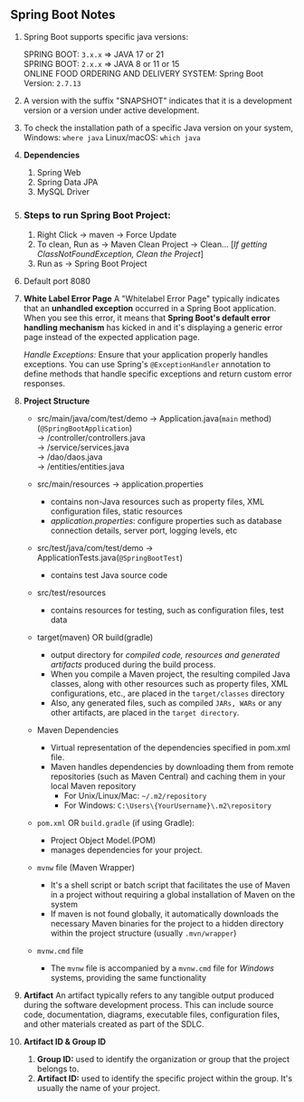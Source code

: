 ## Spring Boot Notes

1. Spring Boot supports specific java versions: 

	SPRING BOOT: `3.x.x` => JAVA 17 or 21  
	SPRING BOOT: `2.x.x` => JAVA 8 or 11 or 15     
    ONLINE FOOD ORDERING AND DELIVERY SYSTEM: Spring Boot Version: `2.7.13`  

2. A version with the suffix "SNAPSHOT" indicates that it is a development version or a version under active development.

3. To check the installation path of a specific Java version on your system, 
	Windows: `where java`
	Linux/macOS: `which java`

4. 	**Dependencies**
	1. Spring Web
	2. Spring Data JPA
	3. MySQL Driver


5. ### Steps to run Spring Boot Project:
	1. Right Click -> maven -> Force Update
	2. To clean, Run as -> Maven Clean
				 Project -> Clean... [*If getting ClassNotFoundException, Clean the Project*]
	3. Run as -> Spring Boot Project

6. 	Default port 8080
	
7. **White Label Error Page** 
	A "Whitelabel Error Page" typically indicates that an **unhandled exception** occurred in a Spring Boot application. When you see this error, it means that **Spring Boot's default error handling mechanism** has kicked in and it's displaying a generic error page instead of the expected application page.	


	*Handle Exceptions:* Ensure that your application properly handles exceptions. You can use Spring's `@ExceptionHandler` annotation to define methods that handle specific exceptions and return custom error responses.

8. **Project Structure** 

	* src/main/java/com/test/demo -> Application.java(`main` method)(`@SpringBootApplication`)  
								  -> /controller/controllers.java  
								  -> /service/services.java  
								  -> /dao/daos.java  
								  -> /entities/entities.java  
			
	* src/main/resources 		  -> application.properties 
		* contains non-Java resources such as property files, XML configuration files, static resources 
		* *application.properties*: configure properties such as database connection details, server port, logging levels, etc
		
	* src/test/java/com/test/demo -> ApplicationTests.java(`@SpringBootTest`)
		* contains test Java source code

	* src/test/resources 		 
		* contains resources for testing, such as configuration files, test data
	
	* target(maven) OR build(gradle)
		* output directory for *compiled code, resources and generated artifacts* produced during the build process.
		* When you compile a Maven project, the resulting compiled Java classes, along with other resources such as property files, XML configurations, etc., are placed in the `target/classes` directory
		* Also, any generated files, such as compiled `JARs, WARs` or any other artifacts, are placed in the `target directory`.
	
	* Maven Dependencies
		* Virtual representation of the dependencies specified in pom.xml file.
		* Maven handles dependencies by downloading them from remote repositories (such as Maven Central) and caching them in your local Maven repository
			* For Unix/Linux/Mac: `~/.m2/repository`
			* For Windows: `C:\Users\{YourUsername}\.m2\repository`

	* `pom.xml` OR `build.gradle` (if using Gradle):
		* Project Object Model.(POM)
		* manages dependencies for your project. 

	* `mvnw` file (Maven Wrapper)
		* It's a shell script or batch script that facilitates the use of Maven in a project without requiring a global installation of Maven on the system
		* If maven is not found globally, it automatically downloads the necessary Maven binaries for the project to a hidden directory within the project structure (usually `.mvn/wrapper`)

	* `mvnw.cmd` file
		* The `mvnw` file is accompanied by a `mvnw.cmd` file for *Windows* systems, providing the same functionality


9.  **Artifact**
	An artifact typically refers to any tangible output produced during the software development process. This can include source code, documentation, diagrams, executable files, configuration files, and other materials created as part of the SDLC.

10. **Artifact ID & Group ID**
	1. **Group ID:** used to identify the organization or group that the project belongs to.
	2. **Artifact ID:** used to identify the specific project  within the group. It's usually the name of your project.

				